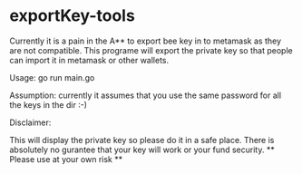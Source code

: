 # exportKey-tools
Currently it is a pain in the A** to export bee key in to metamask as they are not compatible. This programe will export the private key so that people can import it in metamask or other wallets.

Usage: go run main.go <sourceDirContainingBeeKeys> <password>

Assumption: currently it assumes that you use the same password for all the keys in the dir :-)

Disclaimer:

This will display the private key so please do it in a safe place.
There is absolutely no gurantee that your key will work or your fund security.
** Please use at your own risk **
 

